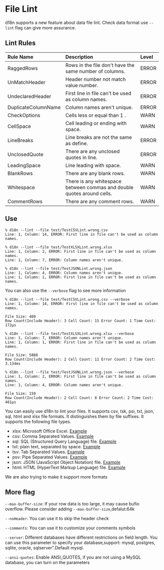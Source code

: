 # File Lint

d18n supports a new feature about data file lint. Check data format use `--lint` flag can give more assurance.

## Lint Rules

| Rule Name           | Description                                                            | Level |
| :------------------ | :--------------------------------------------------------------------- | :---- |
| RaggedRows          | Rows in the file don't have the same number of columns.              | ERROR |
| UnMatchHeader       | Header number not match value number.                                  | ERROR |
| UndeclaredHeader    | First line in file can't be used as column names.                      | ERROR |
| DuplicateColumnName | Column names aren't unique.                                            | ERROR |
| CheckOptions        | Cells less or equal than 1 .                                           | WARN  |
| CellSpace           | Cell leading or ending with space.                                     | WARN  |
| LineBreaks          | Line breaks are not the same as define.                                | ERROR |
| UnclosedQuote       | There are any unclosed quotes in line.                                 | ERROR |
| LeadingSpace        | Line leading with space.                                               | WARN  |
| BlankRows           | There are any blank rows.                                              | WARN  |
| Whitespace          | There is any whitespace between commas and double quotes around cells. | WARN  |
| CommentRows         | There are any comment rows.                                            | WARN  |

## Use

```shell
% d18n --lint --file test/TestCSVLint.wrong.csv
Line: 1, Column: 14, ERROR: First line in file can't be used as column names.

% d18n --lint --file test/TestXLSXLint.wrong.xlsx
Line: 1, Column: 2, ERROR: First line in file can't be used as column names.
Line: 1, Column: 7, ERROR: Column names aren't unique.

% d18n --lint --file test/TestJSONLint.wrong.json
Line: 1, Column: 4, ERROR: Column names aren't unique.
Line: 1, Column: 1, ERROR: First line in file can't be used as column names.

```

You can also use the `--verbose` flag to see more information

```shell
% d18n --lint --file test/TestCSVLint.wrong.csv --verbose
Line: 1, Column: 14, ERROR: First line in file can't be used as column names.

File Size: 469
Row Count(Include Header): 3 Cell Count: 15 Error Count: 1 Time Cost: 172µs

% d18n --lint --file test/TestXLSXLint.wrong.xlsx --verbose
Line: 1, Column: 7, ERROR: Column names aren't unique.
Line: 1, Column: 1, ERROR: First line in file can't be used as column names.

File Size: 5888
Row Count(Include Header): 2 Cell Count: 11 Error Count: 2 Time Cost: 3.134ms

% d18n --lint --file test/TestJSONLint.wrong.json --verbose
Line: 1, Column: 2, ERROR: First line in file can't be used as column names.
Line: 1, Column: 4, ERROR: Column names aren't unique.

File Size: 159
Row Count(Include Header): 2 Cell Count: 8 Error Count: 2 Time Cost: 461µs

```

You can easily use d18n to lint your files. It supports csv, tsk, psi, txt, json, sql, html and xlsx file formats. It distinguishes them by file suffixes. It supports the following file types.

* xlsx: Microsoft Office Excel. [Example](../test/actor.xlsx)
* csv: Comma Separated Values. [Example](../test/actor.csv)
* sql: SQL (Structured Query Language) file. [Example](../test/actor.sql)
* txt: plain text, separated by space. [Example](../test/actor.txt)
* tsv: Tab Separated Values. [Example](../test/actor.tsv)
* psv: Pipe Separated Values. [Example](../test/actor.psv)
* json: JSON (JavaScript Object Notation) file. [Example](../test/actor.json)
* html: HTML (HyperText Markup Language) file. [Example](../test/actor.html)

We are also trying to make it support more formats

## More flag

`--max-buffer-size`: If your row data is too large, it may cause bufio overflow. Please consider adding `--max-buffer-size`,defalut:64k

`--noHeader`: You can use it to skip the header check

`--comments`: You can use it to customize your comments symbols

`--server`: Different databases have different restrictions on field length. You can use this parameter to specify your database,support: mysql, postgres, sqlite, oracle, sqlserver".Default mysql.

`--ansi-quotes`: Enable ANSI_QUOTES, if you are not using a MySQL database, you can turn on the parameters
